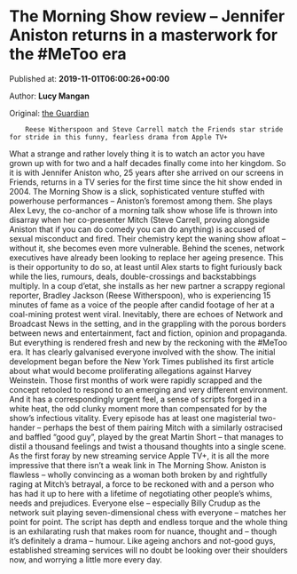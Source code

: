
# The Morning Show review – Jennifer Aniston returns in a masterwork for the #MeToo era

Published at: **2019-11-01T06:00:26+00:00**

Author: **Lucy Mangan**

Original: [the Guardian](https://www.theguardian.com/tv-and-radio/2019/nov/01/the-morning-show-review-jennifer-aniston)


        Reese Witherspoon and Steve Carrell match the Friends star stride for stride in this funny, fearless drama from Apple TV+
      
What a strange and rather lovely thing it is to watch an actor you have grown up with for two and a half decades finally come into her kingdom. So it is with Jennifer Aniston who, 25 years after she arrived on our screens in Friends, returns in a TV series for the first time since the hit show ended in 2004.
The Morning Show is a slick, sophisticated venture stuffed with powerhouse performances – Aniston’s foremost among them. She plays Alex Levy, the co-anchor of a morning talk show whose life is thrown into disarray when her co-presenter Mitch (Steve Carrell, proving alongside Aniston that if you can do comedy you can do anything) is accused of sexual misconduct and fired. Their chemistry kept the waning show afloat – without it, she becomes even more vulnerable. Behind the scenes, network executives have already been looking to replace her ageing presence. This is their opportunity to do so, at least until Alex starts to fight furiously back while the lies, rumours, deals, double-crossings and backstabbings multiply. In a coup d’etat, she installs as her new partner a scrappy regional reporter, Bradley Jackson (Reese Witherspoon), who is experiencing 15 minutes of fame as a voice of the people after candid footage of her at a coal-mining protest went viral.
Inevitably, there are echoes of Network and Broadcast News in the setting, and in the grappling with the porous borders between news and entertainment, fact and fiction, opinion and propaganda. But everything is rendered fresh and new by the reckoning with the #MeToo era.
It has clearly galvanised everyone involved with the show. The initial development began before the New York Times published its first article about what would become proliferating allegations against Harvey Weinstein. Those first months of work were rapidly scrapped and the concept retooled to respond to an emerging and very different environment. And it has a correspondingly urgent feel, a sense of scripts forged in a white heat, the odd clunky moment more than compensated for by the show’s infectious vitality. Every episode has at least one magisterial two-hander – perhaps the best of them pairing Mitch with a similarly ostracised and baffled “good guy”, played by the great Martin Short – that manages to distil a thousand feelings and twist a thousand thoughts into a single scene.
As the first foray by new streaming service Apple TV+, it is all the more impressive that there isn’t a weak link in The Morning Show. Aniston is flawless – wholly convincing as a woman both broken by and rightfully raging at Mitch’s betrayal, a force to be reckoned with and a person who has had it up to here with a lifetime of negotiating other people’s whims, needs and prejudices. Everyone else – especially Billy Crudup as the network suit playing seven-dimensional chess with everyone – matches her point for point. The script has depth and endless torque and the whole thing is an exhilarating rush that makes room for nuance, thought and – though it’s definitely a drama – humour. Like ageing anchors and not-good guys, established streaming services will no doubt be looking over their shoulders now, and worrying a little more every day.
